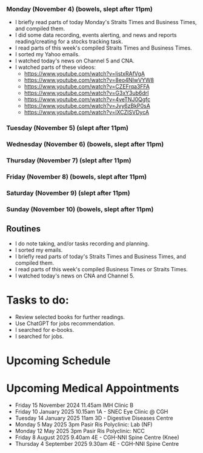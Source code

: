 ### Monday (November 4) (bowels, slept after 11pm)
- I briefly read parts of today Monday's Straits Times and Business Times, and compiled them.
- I did some data recording, events alerting, and news and reports reading/creating for a stocks tracking task.
- I read parts of this week's compiled Straits Times and Business Times.
- I sorted my Yahoo emails.
- I watched today's news on Channel 5 and CNA.
- I watched parts of these videos:
    - https://www.youtube.com/watch?v=ljstxRAfVgA
    - https://www.youtube.com/watch?v=8eo4NIwVYW8
    - https://www.youtube.com/watch?v=CZEFrqa3FFA
    - https://www.youtube.com/watch?v=G3xY3ub6drI
    - https://www.youtube.com/watch?v=4veTNJ0Qgfc
    - https://www.youtube.com/watch?v=Jvy6zBkP0sA
    - https://www.youtube.com/watch?v=lXCZISVDycA

### Tuesday (November 5) (slept after 11pm)


### Wednesday (November 6) (bowels, slept after 11pm)


### Thursday (November 7) (slept after 11pm)


### Friday (November 8) (bowels, slept after 11pm)


### Saturday (November 9) (slept after 11pm)


### Sunday (November 10) (bowels, slept after 11pm)





## Routines
- I do note taking, and/or tasks recording and planning.
- I sorted my emails.
- I briefly read parts of today's Straits Times and Business Times, and compiled them.
- I read parts of this week's compiled Business Times or Straits Times.
- I watched today's news on CNA and Channel 5.

# Tasks to do:
- Review selected books for further readings.
- Use ChatGPT for jobs recommendation.
- I searched for e-books.
- I searched for jobs.

# Upcoming Schedule

# Upcoming Medical Appointments
- Friday 15 November 2024 11.45am IMH Clinic B
- Friday 10 January 2025 10.15am 1A - SNEC Eye Clinic @ CGH
- Tuesday 14 January 2025 11am 3D - Digestive Diseases Centre
- Monday 5 May 2025 3pm Pasir Ris Polyclinic: Lab (NF)
- Monday 12 May 2025 3pm Pasir Ris Polyclinic: NCC
- Friday 8 August 2025 9.40am 4E - CGH-NNI Spine Centre (Knee)
- Thursday 4 September 2025 9.30am 4E - CGH-NNI Spine Centre
